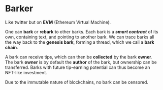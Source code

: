 # Barker
Like twitter but on **EVM** (Ethereum Virtual Machine).

One can **bark** or **rebark** to other barks. Each bark is a ***smart contract*** of its own, containing text, and pointing to another bark. We can trace barks all the way back to the **genesis bark**, forming a thread, which we call a **bark chain**.

A bark can receive tips, which can then be **collected** by the bark **owner**. The bark **owner** is by default the **author** of the bark, but ownership can be transferred. Barks with future tip-earning potential can thus become an NFT-like investment.

Due to the immutable nature of blockchains, no bark can be censored.
